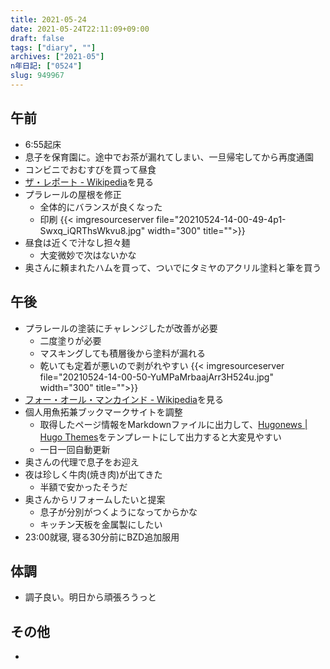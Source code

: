 ```yaml
---
title: 2021-05-24
date: 2021-05-24T22:11:09+09:00
draft: false
tags: ["diary", ""]
archives: ["2021-05"]
n年日記: ["0524"]
slug: 949967
---
```

## 午前
- 6:55起床
- 息子を保育園に。途中でお茶が漏れてしまい、一旦帰宅してから再度通園
- コンビニでおむすびを買って昼食
- [ザ・レポート - Wikipedia](https://ja.wikipedia.org/wiki/%E3%82%B6%E3%83%BB%E3%83%AC%E3%83%9D%E3%83%BC%E3%83%88)を見る
- プラレールの屋根を修正
  - 全体的にバランスが良くなった
  - 印刷
  {{< imgresourceserver file="20210524-14-00-49-4p1-Swxq_iQRThsWkvu8.jpg" width="300" title="">}}
- 昼食は近くで汁なし担々麺
  - 大変微妙で次はないかな
- 奥さんに頼まれたハムを買って、ついでにタミヤのアクリル塗料と筆を買う
## 午後
- プラレールの塗装にチャレンジしたが改善が必要
  - 二度塗りが必要
  - マスキングしても積層後から塗料が漏れる
  - 乾いても定着が悪いので剥がれやすい
  {{< imgresourceserver file="20210524-14-00-50-YuMPaMrbaajArr3H524u.jpg" width="300" title="">}}
- [フォー・オール・マンカインド - Wikipedia](https://ja.wikipedia.org/wiki/%E3%83%95%E3%82%A9%E3%83%BC%E3%83%BB%E3%82%AA%E3%83%BC%E3%83%AB%E3%83%BB%E3%83%9E%E3%83%B3%E3%82%AB%E3%82%A4%E3%83%B3%E3%83%89)を見る
- 個人用魚拓兼ブックマークサイトを調整
  - 取得したページ情報をMarkdownファイルに出力して、[Hugonews | Hugo Themes](https://themes.gohugo.io/hugonews/)をテンプレートにして出力すると大変見やすい
  - 一日一回自動更新
- 奥さんの代理で息子をお迎え
- 夜は珍しく牛肉(焼き肉)が出てきた
  - 半額で安かったそうだ
- 奥さんからリフォームしたいと提案
  - 息子が分別がつくようになってからかな
  - キッチン天板を金属製にしたい
- 23:00就寝, 寝る30分前にBZD追加服用
## 体調
- 調子良い。明日から頑張ろうっと
## その他
- 